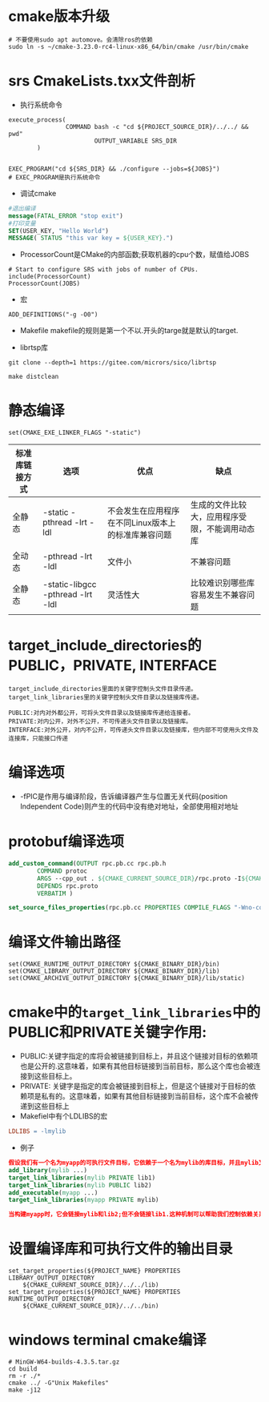 # cmake版本升级

```shell
# 不要使用sudo apt automove。会清除ros的依赖
sudo ln -s ~/cmake-3.23.0-rc4-linux-x86_64/bin/cmake /usr/bin/cmake
```

# srs CmakeLists.txx文件剖析

- 执行系统命令

```
execute_process(
		        COMMAND bash -c "cd ${PROJECT_SOURCE_DIR}/../../ && pwd"
				        OUTPUT_VARIABLE SRS_DIR
		)


EXEC_PROGRAM("cd ${SRS_DIR} && ./configure --jobs=${JOBS}")
# EXEC_PROGRAM是执行系统命令
```

- 调试cmake

```cmake
#退出编译
message(FATAL_ERROR "stop exit")
#打印变量
SET(USER_KEY, "Hello World")
MESSAGE( STATUS "this var key = ${USER_KEY}.")
```

- ProcessorCount是CMake的内部函数;获取机器的cpu个数，赋值给JOBS

```
# Start to configure SRS with jobs of number of CPUs.
include(ProcessorCount)
ProcessorCount(JOBS)
```

- 宏

```
ADD_DEFINITIONS("-g -O0")
```

- Makefile makefile的规则是第一个不以.开头的targe就是默认的target.

- librtsp库

```
git clone --depth=1 https://gitee.com/micrors/sico/librtsp

make distclean
```

# 静态编译

```
set(CMAKE_EXE_LINKER_FLAGS "-static")
```

| 标准库链接方式 | 选项                                | 优点                           | 缺点                      |
| ------- | --------------------------------- | ---------------------------- | ----------------------- |
| 全静态     | -static -pthread -lrt -ldl        | 不会发生在应用程序在不同Linux版本上的标准库兼容问题 | 生成的文件比较大，应用程序受限，不能调用动态库 |
| 全动态     | -pthread -lrt -ldl                | 文件小                          | 不兼容问题                   |
| 全静态     | -static-libgcc -pthread -lrt -ldl | 灵活性大                         | 比较难识别哪些库容易发生不兼容问题       |

# target\_include\_directories的PUBLIC，PRIVATE, INTERFACE

```
target_include_directories里面的关键字控制头文件目录传递。
target_link_libraries里的关键字控制头文件目录以及链接库传递。

PUBLIC:对内对外都公开，可将头文件目录以及链接库传递给连接者。
PRIVATE:对内公开，对外不公开，不可传递头文件目录以及链接库。
INTERFACE:对外公开，对内不公开，可传递头文件目录以及链接库，但内部不可使用头文件及连接库，只能接口传递
```

# 编译选项

- -fPIC是作用与编译阶段，告诉编译器产生与位置无关代码(position Independent Code)则产生的代码中没有绝对地址，全部使用相对地址

# protobuf编译选项

```cmake
add_custom_command(OUTPUT rpc.pb.cc rpc.pb.h
        COMMAND protoc
        ARGS --cpp_out . ${CMAKE_CURRENT_SOURCE_DIR}/rpc.proto -I${CMAKE_CURRENT_SOURCE_DIR}
        DEPENDS rpc.proto
        VERBATIM )

set_source_files_properties(rpc.pb.cc PROPERTIES COMPILE_FLAGS "-Wno-conversion")
```

# 编译文件输出路径

```
set(CMAKE_RUNTIME_OUTPUT_DIRECTORY ${CMAKE_BINARY_DIR}/bin)
set(CMAKE_LIBRARY_OUTPUT_DIRECTORY ${CMAKE_BINARY_DIR}/lib)
set(CMAKE_ARCHIVE_OUTPUT_DIRECTORY ${CMAKE_BINARY_DIR}/lib/static)
```

# cmake中的`target_link_libraries`中的PUBLIC和PRIVATE关键字作用:

- PUBLIC:关键字指定的库将会被链接到目标上，并且这个链接对目标的依赖项也是公开的.这意味着，如果有其他目标链接到当前目标，那么这个库也会被连接到这些目标上。
- PRIVATE: 关键字是指定的库会被链接到目标上，但是这个链接对于目标的依赖项是私有的。这意味着，如果有其他目标链接到当前目标，这个库不会被传递到这些目标上
- Makefiel中有个LDLIBS的宏

```Makefile
LDLIBS = -lmylib
```

- 例子

```cmake
假设我们有一个名为myapp的可执行文件目标，它依赖于一个名为mylib的库目标，并且mylib又依赖于lib1和lib2这两个库。
add_library(mylib ...)
target_link_libraries(mylib PRIVATE lib1)
target_link_libraries(mylib PUBLIC lib2)
add_executable(myapp ...)
target_link_libraries(myapp PRIVATE mylib)

当构建myapp时，它会链接mylib和lib2;但不会链接lib1.这种机制可以帮助我们控制依赖关系的传递。确保每个目标都能正确的链接到所需要的库中。
```

# 设置编译库和可执行文件的输出目录

```
set_target_properties(${PROJECT_NAME} PROPERTIES LIBRARY_OUTPUT_DIRECTORY
	${CMAKE_CURRENT_SOURCE_DIR}/../../lib)
set_target_properties(${PROJECT_NAME} PROPERTIES RUNTIME_OUTPUT_DIRECTORY
	${CMAKE_CURRENT_SOURCE_DIR}/../../bin)
```

# windows terminal cmake编译
```
# MinGW-W64-builds-4.3.5.tar.gz
cd build
rm -r ./*
cmake ../ -G"Unix Makefiles"
make -j12
```
